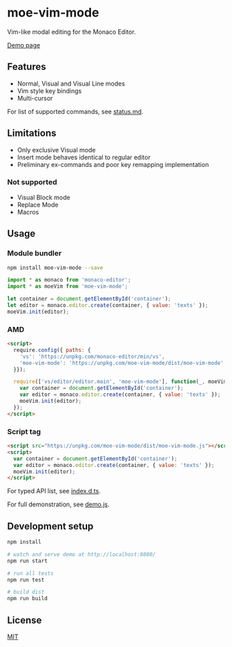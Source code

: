 # moe-vim-mode

Vim-like modal editing for the Monaco Editor.

[Demo page](https://flyingcat.github.io/moe-vim-mode/)

## Features

- Normal, Visual and Visual Line modes
- Vim style key bindings
- Multi-cursor

For list of supported commands, see [status.md](status.md).

## Limitations

- Only exclusive Visual mode
- Insert mode behaves identical to regular editor
- Preliminary ex-commands and poor key remapping implementation

### Not supported

- Visual Block mode
- Replace Mode
- Macros

## Usage

### Module bundler

``` bash
npm install moe-vim-mode --save
```

``` javascript
import * as monaco from 'monaco-editor';
import * as moeVim from 'moe-vim-mode';

let container = document.getElementById('container');
let editor = monaco.editor.create(container, { value: 'texts' });
moeVim.init(editor);
```

### AMD

``` html
<script>
  require.config({ paths: {
    'vs': 'https://unpkg.com/monaco-editor/min/vs',
    'moe-vim-mode': 'https://unpkg.com/moe-vim-mode/dist/moe-vim-mode'
  }});

  require(['vs/editor/editor.main', 'moe-vim-mode'], function(_, moeVim) {
    var container = document.getElementById('container');
    var editor = monaco.editor.create(container, { value: 'texts' });
    moeVim.init(editor);
  });
</script>
```

### Script tag

``` html
<script src="https://unpkg.com/moe-vim-mode/dist/moe-vim-mode.js"></script>
<script>
  var container = document.getElementById('container');
  var editor = monaco.editor.create(container, { value: 'texts' });
  moeVim.init(editor);
</script>
```
For typed API list, see [index.d.ts](index.d.ts).

For full demonstration, see [demo.js](demo/demo.js).

## Development setup

``` bash
npm install

# watch and serve demo at http://localhost:8080/
npm run start

# run all tests
npm run test

# build dist
npm run build
```

## License

[MIT](http://opensource.org/licenses/MIT)
